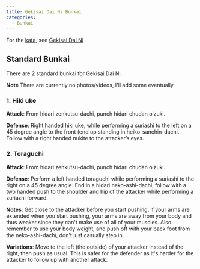 ```yaml
---
title: Gekisai Dai Ni Bunkai
categories:
  - Bunkai
---
```


For the [kata](/kata/), see [Gekisai Dai Ni](/kata/gekisai-dai-ni.md)

## Standard Bunkai

There are 2 standard bunkai for Gekisai Dai Ni.

**Note** There are currently no photos/videos, I'll add some eventually.

### 1. Hiki uke

**Attack**: From hidari zenkutsu-dachi, punch hidari chudan oizuki.

**Defense**: Right handed hiki uke, while performing a suriashi to the left on a 45 degree angle to the front (end up standing in heiko-sanchin-dachi. Follow with a right handed nukite to the attacker’s eyes.

### 2. Toraguchi

**Attack**: From hidari zenkutsu-dachi, punch hidari chudan oizuki.

**Defense**: Perform a left handed toraguchi while performing a suriashi to the right on a 45 degree angle. End in a hidari neko-ashi-dachi, follow with a two handed push to the shoulder and hip of the attacker while performing a suriashi forward.

**Notes**: Get close to the attacker before you start pushing, if your arms are extended when you start pushing, your arms are away from your body and thus weaker since they can't make use of all of your muscles. Also remember to use your body weight, and push off with your back foot from the neko-ashi-dachi, don't just casually step in.

**Variations**: Move to the left (the outside) of your attacker instead of the right, then push as usual. This is safer for the defender as it's harder for the attacker to follow up with another attack.
